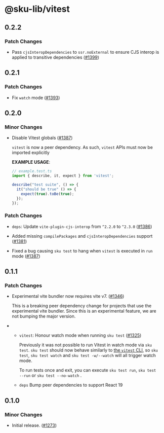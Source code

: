 # @sku-lib/vitest

## 0.2.2

### Patch Changes

- Pass `cjsInteropDependencies` to `ssr.noExternal` to ensure CJS interop is applied to transitive dependencies ([#1399](https://github.com/seek-oss/sku/pull/1399))

## 0.2.1

### Patch Changes

- Fix `watch` mode ([#1393](https://github.com/seek-oss/sku/pull/1393))

## 0.2.0

### Minor Changes

- Disable Vitest globals ([#1387](https://github.com/seek-oss/sku/pull/1387))

  `vitest` is now a peer dependency. As such, `vitest` APIs must now be imported explicitly

  **EXAMPLE USAGE**:

  ```ts
  // example.test.ts
  import { describe, it, expect } from 'vitest';

  describe("test suite", () => {
    it("should be true" () => {
      expect(true).toBe(true);
    });
  });
  ```

### Patch Changes

- `deps`: Update `vite-plugin-cjs-interop` from `^2.2.0` to `^2.3.0` ([#1386](https://github.com/seek-oss/sku/pull/1386))

- Added missing `compilePackages` and `cjsInteropDependencies` support ([#1381](https://github.com/seek-oss/sku/pull/1381))

- Fixed a bug causing `sku test` to hang when `vitest` is executed in `run` mode ([#1387](https://github.com/seek-oss/sku/pull/1387))

## 0.1.1

### Patch Changes

- Experimental vite bundler now requires vite v7. ([#1346](https://github.com/seek-oss/sku/pull/1346))

  This is a breaking peer dependency change for projects that use the experimental vite bundler. Since this is an experimental feature, we are not bumping the major version.

- - `vitest`: Honour watch mode when running `sku test` ([#1325](https://github.com/seek-oss/sku/pull/1325))

    Previously it was not possible to run Vitest in watch mode via `sku test`. `sku test` should now behave similarly to [the `vitest` CLI][vitest cli], so `sku test`, `sku test watch` and `sku test -w/--watch` will all trigger watch mode.

    To run tests once and exit, you can execute `sku test run`, `sku test --run` or `sku test --no-watch` .

    [vitest cli]: https://vitest.dev/guide/cli

  - `deps` Bump peer dependencies to support React 19

## 0.1.0

### Minor Changes

- Initial release. ([#1273](https://github.com/seek-oss/sku/pull/1273))
